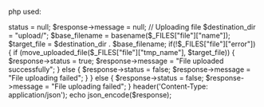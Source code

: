 php used:

<?php
error_reporting(E_ERROR | E_PARSE);

// Response object structure
$response = new stdClass;
$response->status = null;
$response->message = null;

// Uploading file
$destination_dir = "upload/";
$base_filename = basename($_FILES["file"]["name"]);
$target_file = $destination_dir . $base_filename;

if(!$_FILES["file"]["error"])
{
    if (move_uploaded_file($_FILES["file"]["tmp_name"], $target_file)) {        
        $response->status = true;
        $response->message = "File uploaded successfully";

    } else {

        $response->status = false;
        $response->message = "File uploading failed";
    }    
} 
else
{
    $response->status = false;
    $response->message = "File uploading failed";
}

header('Content-Type: application/json');
echo json_encode($response);
